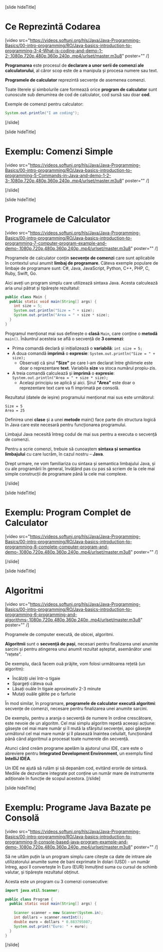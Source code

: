 [slide hideTitle]
# Ce Reprezintă Codarea

[video src="https://videos.softuni.org/hls/Java/Java-Programming-Basics/00-intro-programming/RO/Java-basics-introduction-to-programming-3-4-What-is-coding-and-demo-1-2-,1080p,720p,480p,360p,240p,.mp4/urlset/master.m3u8" poster="" /]

**Programarea** este procesul de **declarare a unor serii de comenzi ale calculatorului**, al căror scop este de a manipula și procesa numere sau text.

**Programele de calculator** reprezintă secvențe de asemenea comenzi. 

Toate literele și simbolurile care formează orice **program de calculator** sunt cunoscute sub denumirea de cod de calculator, cod sursă sau doar **cod**.

Exemple de comenzi pentru calculator:

```java live
System.out.println("I am coding");
```

[/slide]

[slide hideTitle]

# Exemplu: Comenzi Simple 

[video src="https://videos.softuni.org/hls/Java/Java-Programming-Basics/00-intro-programming/RO/Java-basics-introduction-to-programming-5-Commands-in-Java-and-demo-1-2-3-,1080p,720p,480p,360p,240p,.mp4/urlset/master.m3u8" poster="" /]

[/slide]


[slide hideTitle]
# Programele de Calculator

[video src="https://videos.softuni.org/hls/Java/Java-Programming-Basics/00-intro-programming/RO/Java-basics-introduction-to-programming-7-computer-program-example-and-demo-,1080p,720p,480p,360p,240p,.mp4/urlset/master.m3u8" poster="" /]

Programele de calculator conțin **secvențe de comenzi** care sunt aplicabile în contextul unui anumit **limbaj de programare**. Câteva exemple populare de limbaje de programare sunt: C#, Java, JavaScript, Python, C++, PHP, C, Ruby, Swift, Go.

Aici aveți un program simplu care utilizează sintaxa Java. Acesta calculează aria unui pătrat și tipărește rezultatul:

```java live no-template
public class Main {
  public static void main(String[] args) {
    int size = 5;
    System.out.println("Size = " + size);
    System.out.println("Area = " + size * size);
  }
}
```

Programul menționat mai sus definește o **clasă** `Main`, care conține o **metodă** `main()`. Înăuntrul acesteia se află o secvență de **3 comenzi**:

- Prima comandă declară și inițializează o **variabilă**: `int size = 5;`
- A doua comandă **imprimă** o **expresie**: `System.out.println("Size = " + size);`
  * Observați că șirul **"Size"** pe care l-am declarat între ghilimele este doar o reprezentare **text**. Variabila **size** va stoca numărul propiu-zis.
- A treia comandă calculează și **imprimă** o **expresie**: `System.out.println("Area = " + size * size);`
  * Același principiu se aplică și aici. Șirul **"Area"** este doar o reprezentare text care va fi imprimată pe consolă.

Rezultatul (datele de ieșire) programului menționat mai sus este următorul:
```
Size = 5
Area = 25
```

Definirea unei **clase** și a unei **metode** main() face parte din structura logică în Java care este necesară pentru funcționarea programului.

Limbajul Java necesită întreg codul de mai sus pentru a executa o secvență de comenzi.

Pentru a scrie comenzi, trebuie să cunoaștem **sintaxa și semantica limbajului** cu care lucrăm, în cazul nostru – **Java**. 

Drept urmare, ne vom familiariza cu sintaxa și semantica limbajului Java, și cu ale programării în general, învățând pas cu pas să scriem de la cele mai simple construcții de programare până la cele mai complexe.

[/slide]

[slide hideTitle]

# Exemplu: Program Complet de Calculator

[video src="https://videos.softuni.org/hls/Java/Java-Programming-Basics/00-intro-programming/RO/Java-basics-introduction-to-programming-8-complete-computer-program-and-demo-,1080p,720p,480p,360p,240p,.mp4/urlset/master.m3u8" poster="" /]

[/slide]

[slide hideTitle]
# Algoritmi

[video src="https://videos.softuni.org/hls/Java/Java-Programming-Basics/00-intro-programming/RO/Java-basics-introduction-to-programming-6-programming-and-algorithms-,1080p,720p,480p,360p,240p,.mp4/urlset/master.m3u8" poster="" /]

Programele de computer execută, de obicei, algoritmi. 

**Algoritmii** sunt o **secvență de pași**, necesari pentru finalizarea unei anumite sarcini și pentru atingerea unui anumit rezultat așteptat, asemănător unei "rețete".

De exemplu, dacă facem ouă prăjite, vom folosi următoarea rețetă (un algoritm): 
- Încălziți ulei într-o tigaie
- Spargeți câteva ouă
- Lăsați ouăle în tigaie aproximativ 2-3 minute
- Mutați ouăle gătite pe o farfurie

În mod similar, în programare, **programele de calculator execută algoritmi**: secvențe de comenzi, necesare pentru finalizarea unei anumite sarcini. 

De exemplu, pentru a aranja o secvență de numere în ordine crescătoare, este nevoie de un algoritm. Cel mai simplu algoritm repetă aceeași acțiune: găsește cel mai mare număr și îl mută la sfârșitul secvenței, apoi găsește următorul cel mai mare număr și îl plasează înaintea celuilalt, funcționând până când algoritmul a procesat toate numerele din secvență.

Atunci când creăm programe apelăm la ajutorul unui IDE, care este o abreviere pentru **Integrated Development Environment**, un exemplu fiind **IntelliJ IDEA**.

Un IDE ne ajută să rulăm și să depanăm cod, evitând erorile de sintaxă. Mediile de dezvoltare integrate pot conține un număr mare de instrumente adiționale în funcție de scopul acestora.
[/slide]

[slide hideTitle]
# Exemplu: Programe Java Bazate pe Consolă 

[video src="https://videos.softuni.org/hls/Java/Java-Programming-Basics/00-intro-programming/RO/Java-basics-introduction-to-programming-9-console-based-java-program-example-and-demo-,1080p,720p,480p,360p,240p,.mp4/urlset/master.m3u8" poster="" /]

Să ne uităm puțin la un program simplu care citește ca date de intrare ale utilizatorului anumite sume de bani exprimate în dolari (USD) - un număr întreg, apoi îl convertește în Euro (EUR) înmulțind suma cu cursul de schimb valutar, și tipărește rezultatul obținut.

Acesta este un program cu 3 comenzi consecutive:
```java live no-template
import java.util.Scanner;

public class Program {
  public static void main(String[] args) {
    
    Scanner scanner = new Scanner(System.in);
    int dollars = scanner.nextInt();
    double euro = dollars * 0.883795087;
    System.out.print("Euro: " + euro);
  }
}
```
[/slide]
